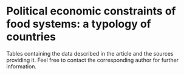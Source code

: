# Political economic constraints of food systems: a typology of countries

Tables containing the data described in the article and the sources providing it.
Feel free to contact the corresponding author for further information.
